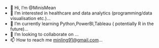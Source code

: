- 👋 Hi, I’m @MinisMean
- 👀 I’m interested in healthcare and data analytics (programming/data visualisation etc.)...
- 🌱 I’m currently learning Python,PowerBI,Tableau ( potentially R in the future)...
- 💞️ I’m looking to collaborate on ...
- 📫 How to reach me minling91@gmail.com...

<!---
MinisMean/MinisMean is a ✨ special ✨ repository because its `README.md` (this file) appears on your GitHub profile.
You can click the Preview link to take a look at your changes.
--->
